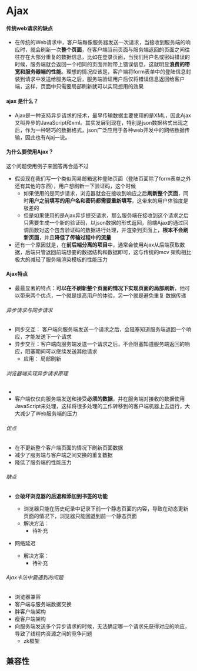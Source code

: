 # Ajax

#### 传统web请求的缺点
- 在传统的Web请求中，客户端每像服务器发送一次请求，当接收到服务端的响应时，就会刷新一次**整个页面**，在客户端当前页面与服务端返回的页面之间往往存在大部分重复的数据信息，比如在登录页面，当我们用户名或密码错误的时候，服务端就会返回一个相同的页面并附带上错误信息，这就明显**浪费的带宽和服务器端的性能**。理想的情况应该是，客户端将form表单中的登陆信息封装到请求中发送给服务端之后，服务端验证用户后仅将错误信息返回给客户端，这样，页面中只需要局部刷新就可以实现想用的效果


#### ajax 是什么？
- Ajax是一种支持异步请求的技术，最早传输数据主要使用的是XML，因此Ajax又叫异步的JavaScript和xml。其实发展到现在，特别是json数据格式出现之后，作为一种轻巧的数据格式，json广泛应用于各种web开发中的网络数据传输，因此也有Ajaj一说。

#### 为什么要使用Ajax？
 这个问题使用例子来回答再合适不过
- 假设现在我们写一个类似网易邮箱这种登陆页面（登陆页面除了form表单之外还有其他的东西），用户想刷新一下验证码，这个时候
    - 如果使用的是同步请求，浏览器就会在接收到响应之后**刷新整个页面**，同时**用户之前填写的用户名和密码都需要重新填写**，这带来的用户体验度是极差的
    - 但是如果使用的是Ajax异步提交请求，那么服务端在接收到这个请求之后只需要生成一个新的验证码，以json数据的形式返回，前端Ajax的通过回调函数对这个包含验证码的数据进行处理，并渲染到页面上，**根本不会刷新页面**，并且**降低了传输过程中的流量**
- 还有一个原因就是，在**前后端分离的项目**中，通常会使用Ajax从后端获取数据，后端只管返回前端想要的数据结构和数据即可，这与传统的mcv
架构相比极大的减轻了服务端渲染模板的性能压力


#### Ajax特点
- 最最显著的特点：**可以在不刷新整个页面的情况下实现页面的局部刷新**，他可以带来两个优点，一个就是提高用户的体验，另一个就是避免重复
数据传递

###### 异步请求与同步请求
- 同步交互： 客户端向服务端发送一个请求之后，会阻塞知道服务端返回一个响应，才能发送下一个请求
- 异步交互：客户端向服务端发送一个请求之后，不会阻塞知道服务端返回的响应，阻塞期间可以继续发送其他请求
	- 应用： 局部刷新




###### 浏览器端实现异步请求原理
- 
- 客户端仅仅向服务端发送和接受**必须的数据**，并在服务端对接收的数据使用JavaScript来处理，这样将很多处理的工作转移到的客户端机器上去运行，大大减少了Web服务端的压力

###### 优点
- 在不更新整个客户端页面的情况下刷新页面数据
- 减少了服务端与客户端之间交换的重复数据
- 降低了服务端的性能压力

###### 缺点
- 会**破坏浏览器的后退和添加到书签的功能**
	- 浏览器只能在历史纪录中记录下前一个静态页面的内容，导致在动态更新页面的情况下，浏览器只能回退到前一个静态页面
	- 解决方法：
		- 待补充

- 网络延迟
	- 解决方案：
		- 待补充

###### Ajax卡法中要遇到的问题
- 浏览器兼容
- 客户端与服务端数据交换
- 胖客户端架构
- 瘦客户端架构
- 向服务端发送多个异步请求的时候，无法确定哪一个请求先获得对应的响应，导致了线程内资源之间的竞争问题
	- zk框架


## 兼容性